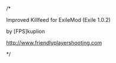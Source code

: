/*

Improved Killfeed for ExileMod (Exile 1.0.2)

by [FPS]kuplion

http://www.friendlyplayershooting.com

*/